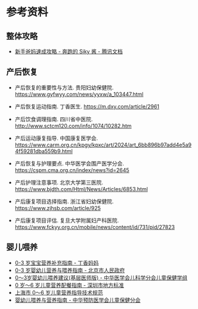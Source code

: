 # 参考资料



## 整体攻略

- [新手爸妈速成攻略 - 奔跑的 Siky 酱 - 腾讯文档](https://docs.qq.com/sheet/DYlpybmJFVEpQek92?tab=BB08J2&login_t=1749089477332&_t=1749091215075&nlc=1)

## 产后恢复

- 产后恢复的重要性与方法. 贵阳妇幼保健院. https://www.gyfwyy.com/news/yyxw/a_103447.html

- 产后恢复运动指南. 丁香医生. https://m.dxy.com/article/2961
- 产后饮食调理指南. 四川省中医院. http://www.sctcm120.com/info/1074/10282.htm
- 产后运动康复指导. 中国康复医学会. https://www.carm.org.cn/kpgy/kpxc/art/2024/art_6bb896b97add4e5a94f59281dba559b9.html
- 产后恢复与护理要点. 中华医学会围产医学分会. https://cspm.cma.org.cn/index/news?id=2645
- 产后护理注意事项. 北京大学第三医院. https://www.bjdth.com/Html/News/Articles/6853.html
- 产后康复项目选择指南. 浙江省妇幼保健院. https://www.zjhsb.com/article/925
- 产后康复项目评估. 复旦大学附属妇产科医院. https://www.fckyy.org.cn/mobile/news/content/id/731/pid/27823

## 婴儿喂养

- [0-3 岁宝宝营养补充指南 - 丁香妈妈](https://dxys.com/SVxRip)
- [0-3 岁婴幼儿营养与喂养指南 - 北京市人民政府](https://www.beijing.gov.cn/fuwu/bmfw/bmzt/yyerq/shzl/yye/202406/t20240614_3712372.html)
- [0～3岁婴幼儿喂养建议(基层医师版) - 中华医学会儿科学分会儿童保健学组](https://seleguide.yiigle.com/uploads/guide_html/0%EF%BD%9E3%E5%B2%81%E5%A9%B4%E5%B9%BC%E5%84%BF%E5%96%82%E5%85%BB%E5%BB%BA%E8%AE%AE(%E5%9F%BA%E5%B1%82%E5%8C%BB%E5%B8%88%E7%89%88).html)
- [0 岁～6 岁儿童营养配餐指南 - 深圳市地方标准](https://wjw.sz.gov.cn/attachment/1/1479/1479172/11506786.pdf)
- [上海市 0～6 岁儿童营养指导技术规范](https://www.shanghai.gov.cn/cmsres/ea/ea4f403df606431ebf7c727dc927f199/0ab6f390a2f617b0ed38efffb43f9cc7.pdf)
- [婴幼儿喂养与营养指南 - 中华预防医学会儿童保健分会](https://11871494.s21i.faimallusr.com/61/ABUIABA9GAAg75TKlQYowKiXrAU.pdf)

